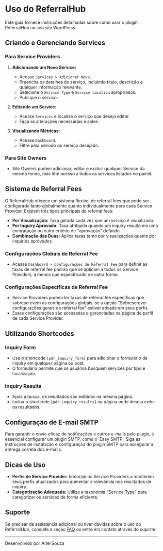 # Uso do ReferralHub

Este guia fornece instruções detalhadas sobre como usar o plugin ReferralHub no seu site WordPress.

## Criando e Gerenciando Services

### Para Service Providers

1. **Adicionando um Novo Service:**
   - Acesse `Services > Adicionar Novo`.
   - Preencha os detalhes do serviço, incluindo título, descrição e qualquer informação relevante.
   - Selecione o `Service Type` e `Service Location` apropriados.
   - Publique o serviço.

2. **Editando um Service:**
   - Acesse `Services` e localize o serviço que deseja editar.
   - Faça as alterações necessárias e salve.

3. **Visualizando Métricas:**
   - Acesse `Dashboard`.
   - Filtre pelo período ou serviço desejado.

### Para Site Owners

- Site Owners podem adicionar, editar e excluir qualquer Service da mesma forma, mas têm acesso a todos os services listados no painel.

## Sistema de Referral Fees

O ReferralHub oferece um sistema flexível de referral fees que pode ser configurado tanto globalmente quanto individualmente para cada Service Provider. Existem três tipos principais de referral fees:

- **Por Visualização:** Taxa gerada cada vez que um serviço é visualizado.
- **Por Inquiry Aprovado:** Taxa atribuída quando um inquiry resulta em uma contratação ou outro critério de "aprovação" definido.
- **Combinação das Duas:** Aplica taxas tanto por visualizações quanto por inquiries aprovados.

### Configurações Globais de Referral Fee

- Acesse `Dashboard > Configurações de Referral Fee` para definir as taxas de referral fee padrão que se aplicam a todos os Service Providers, a menos que especificado de outra forma.

### Configurações Específicas de Referral Fee

- Service Providers podem ter taxas de referral fee específicas que sobrescrevem as configurações globais, se a opção "Sobrescrever configurações gerais de referral fee" estiver ativada em seus perfis.
- Essas configurações são acessadas e gerenciadas na página de perfil de cada Service Provider.

## Utilizando Shortcodes

### Inquiry Form

- Use o shortcode `[pdr_inquiry_form]` para adicionar o formulário de inquiry em qualquer página ou post.
- O formulário permite que os usuários busquem services por tipo e localização.

### Inquiry Results

- Após a busca, os resultados são exibidos na mesma página.
- Inclua o shortcode `[pdr_inquiry_results]` na página onde deseja exibir os resultados.

## Configuração de E-mail SMTP

Para garantir o envio eficaz de notificações e outros e-mails pelo plugin, é essencial configurar um plugin SMTP, como o 'Easy SMTP'. Siga as instruções de instalação e configuração do plugin SMTP para assegurar a entrega correta dos e-mails.

## Dicas de Uso

- **Perfis de Service Provider:** Encoraje os Service Providers a manterem seus perfis atualizados para aumentar a relevância nos resultados de inquiry.
- **Categorização Adequada:** Utilize a taxonomia “Service Type” para categorizar os services de forma eficiente.

## Suporte

Se precisar de assistência adicional ou tiver dúvidas sobre o uso do ReferralHub, consulte a seção [FAQ](faq.md) ou entre em contato através do suporte.

---

Desenvolvido por Ariel Souza
